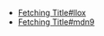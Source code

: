 - [Fetching Title#llox](https://laravel.com/docs/10.x/pulse)
- [Fetching Title#mdn9](https://zenn.dev/kuropanda63/articles/bfa1e5d4918156)